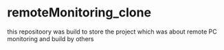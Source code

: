 # remoteMonitoring_clone
this repositoory was build to store the project which was about remote PC monitoring and build  by others 
